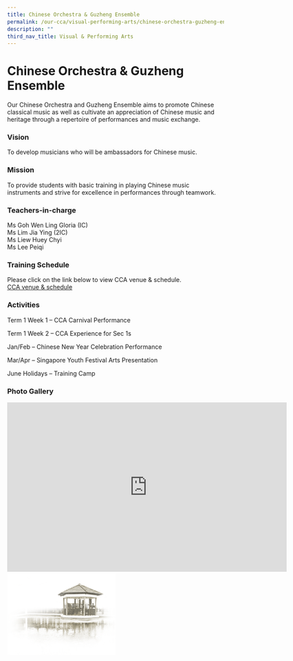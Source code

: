 ```yaml
---
title: Chinese Orchestra & Guzheng Ensemble
permalink: /our-cca/visual-performing-arts/chinese-orchestra-guzheng-ensemble/
description: ""
third_nav_title: Visual & Performing Arts
---
```

# **Chinese Orchestra &amp; Guzheng Ensemble**

Our Chinese Orchestra and Guzheng Ensemble aims to promote Chinese classical music as well as cultivate an appreciation of Chinese music and heritage through a repertoire of performances and music exchange.

### Vision
To develop musicians who will be ambassadors for Chinese music.

### Mission
To provide students with basic training in playing Chinese music instruments and strive for excellence in performances through teamwork.

### Teachers-in-charge
Ms Goh Wen Ling Gloria (IC)    
Ms Lim Jia Ying (2IC)   
Ms Liew Huey Chyi    
Ms Lee Peiqi  

### Training Schedule&nbsp;

Please click on the link below to view CCA venue &amp; schedule.&nbsp;  
[CCA venue &amp; schedule](/our-cca/cca/cca-venue-schedule/)

### Activities

Term 1 Week 1 – CCA Carnival Performance

Term 1 Week 2 – CCA Experience for Sec 1s

Jan/Feb – Chinese New Year Celebration Performance

Mar/Apr – Singapore Youth Festival Arts Presentation

June Holidays – Training Camp

### Photo Gallery
<iframe allowfullscreen="true" height="394" width="650" frameborder="0" src="https://docs.google.com/presentation/d/e/2PACX-1vRaZkx5kSUGpYd9NuFV6vMIkWnb-4Uq53udsYBJSTqssF1b6x9N4d48i3qeIX2GcjXpu2A4JNfiTDsq/embed?start=true&amp;loop=true&amp;delayms=5000"></iframe>

<img style="width:50%" src="/images/pavilion.png">